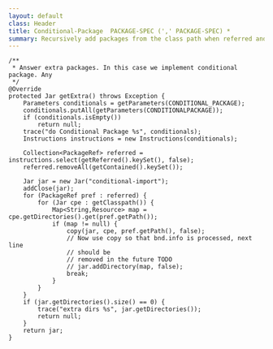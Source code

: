 ```yaml
---
layout: default
class: Header
title: Conditional-Package  PACKAGE-SPEC (',' PACKAGE-SPEC) *
summary: Recursively add packages from the class path when referred and when they match one of the package specifications.
---
```


	/**
	 * Answer extra packages. In this case we implement conditional package. Any
	 */
	@Override
	protected Jar getExtra() throws Exception {
		Parameters conditionals = getParameters(CONDITIONAL_PACKAGE);
		conditionals.putAll(getParameters(CONDITIONALPACKAGE));
		if (conditionals.isEmpty())
			return null;
		trace("do Conditional Package %s", conditionals);
		Instructions instructions = new Instructions(conditionals);

		Collection<PackageRef> referred = instructions.select(getReferred().keySet(), false);
		referred.removeAll(getContained().keySet());

		Jar jar = new Jar("conditional-import");
		addClose(jar);
		for (PackageRef pref : referred) {
			for (Jar cpe : getClasspath()) {
				Map<String,Resource> map = cpe.getDirectories().get(pref.getPath());
				if (map != null) {
					copy(jar, cpe, pref.getPath(), false);
					// Now use copy so that bnd.info is processed, next line
					// should be
					// removed in the future TODO
					// jar.addDirectory(map, false);
					break;
				}
			}
		}
		if (jar.getDirectories().size() == 0) {
			trace("extra dirs %s", jar.getDirectories());
			return null;
		}
		return jar;
	}
